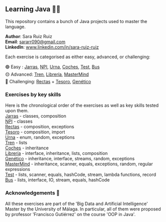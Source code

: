 ## Learning Java 👩‍💻

This repository contains a bunch of Java projects used to master the language.

**Author**: Sara Ruiz Ruiz <br />
**Email**: sararr090@gmail.com <br />
**LinkedIn**: www.linkedin.com/in/sara-ruiz-ruiz  <br />

Each exercise is categorised as either easy, advanced, or challenging: 

🟢 Easy : [Jarras](https://github.com/sararuizruiz/Learning_Java/tree/main/mdJarras), [NPI](https://github.com/sararuizruiz/Learning_Java/tree/main/mdNPI), [Urna](https://github.com/sararuizruiz/Learning_Java/tree/main/mdUrna), [Coches](https://github.com/sararuizruiz/Learning_Java/tree/main/mdCoches), [Test](https://github.com/sararuizruiz/Learning_Java/tree/main/mdTestL), [Bus](https://github.com/sararuizruiz/Learning_Java/tree/main/mdBusV1L) <br />
🟡 Advanced: [Tren](https://github.com/sararuizruiz/Learning_Java/tree/main/mdTren), [Librería](https://github.com/sararuizruiz/Learning_Java/tree/main/mdLibreriaV3L), [MasterMind](https://github.com/sararuizruiz/Learning_Java/tree/main/mdMastermindL)  <br />
🔴 Challenging: [Rectas](https://github.com/sararuizruiz/Learning_Java/tree/main/mdRectas) + [Tesoro](https://github.com/sararuizruiz/Learning_Java/tree/main/mdTesoro), [Genético](https://github.com/sararuizruiz/Learning_Java/tree/main/mdGenetico) <br />

### Exercises by key skills
Here is the chronological order of the exercises as well as key skills tested upon them. <br />
[Jarras](https://github.com/sararuizruiz/Learning_Java/tree/main/mdJarras) - classes, composition <br />
[NPI](https://github.com/sararuizruiz/Learning_Java/tree/main/mdNPI) - classes <br />
[Rectas](https://github.com/sararuizruiz/Learning_Java/tree/main/mdRectas) - composition, exceptions <br />
[Tesoro](https://github.com/sararuizruiz/Learning_Java/tree/main/mdTesoro) - composition, import <br />
[Urna](https://github.com/sararuizruiz/Learning_Java/tree/main/mdUrna) - enum, random, exceptions <br />
[Tren](https://github.com/sararuizruiz/Learning_Java/tree/main/mdTren) - lists <br />
[Coches](https://github.com/sararuizruiz/Learning_Java/tree/main/mdCoches) - inheritance <br />
[Librería](https://github.com/sararuizruiz/Learning_Java/tree/main/mdLibreriaV3L) - interface, inheritance, lists, composition <br />
[Genético](https://github.com/sararuizruiz/Learning_Java/tree/main/mdGenetico) - inheritance, interface, streams, random, exceptions <br />
[MasterMind](https://github.com/sararuizruiz/Learning_Java/tree/main/mdMastermindL) - inheritance, scanner, equals, exceptions, random, regular expressions <br />
[Test](https://github.com/sararuizruiz/Learning_Java/tree/main/mdTestL) - lists, scanner, equals, hashCode, stream, lambda functions, record <br />
[Bus](https://github.com/sararuizruiz/Learning_Java/tree/main/mdBusV1L) - lists, interface, IO, stream, equals, hashCode <br />
 
 
 







### Acknowledgements 👏
All these exercises are part of the 'Big Data and Artificial Intelligence' Master by the University of Málaga.
In particular, all of them were proposed by professor 'Francisco Gutiérrez' on the course 'OOP in Java'.

